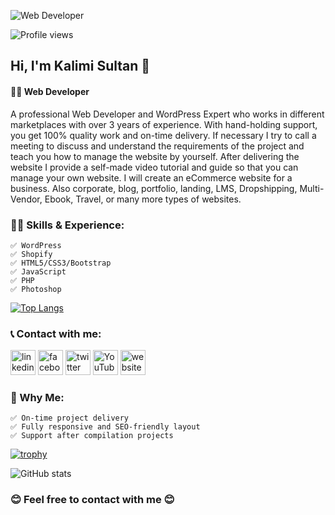 ![Web Developer ](https://pbs.twimg.com/profile_banners/1510355286384541697/1674584627/1080x360)

![Profile views](https://gpvc.arturio.dev/codersultan)  

## Hi, I'm Kalimi Sultan 👋
#### 👨‍💻 Web Developer 

A professional Web Developer and WordPress Expert who works in different marketplaces with over 3 years of experience.
With hand-holding support, you get 100% quality work and on-time delivery. If necessary I try to call a meeting to discuss and understand the requirements of the project and teach you how to manage the website by yourself. After delivering the website I provide a self-made video tutorial and guide so that you can manage your own website. I will create an eCommerce website for a business. Also corporate, blog, portfolio, landing, LMS, Dropshipping, Multi-Vendor, Ebook, Travel, or many more types of websites.

### 👨‍🎓 Skills & Experience:
    ✅ WordPress 
    ✅ Shopify 
    ✅ HTML5/CSS3/Bootstrap 
    ✅ JavaScript 
    ✅ PHP 
    ✅ Photoshop
    
[![Top Langs](https://github-readme-stats.vercel.app/api/top-langs/?username=codersultan)](https://github.com/anuraghazra/github-readme-stats)
    
### 📞 Contact with me:

[<img src='https://cdn.jsdelivr.net/npm/simple-icons@3.0.1/icons/linkedin.svg' alt='linkedin' height='40'>](https://www.linkedin.com/in/codersultan/)  [<img src='https://cdn.jsdelivr.net/npm/simple-icons@3.0.1/icons/facebook.svg' alt='facebook' height='40'>](https://www.facebook.com/codersultan)  [<img src='https://cdn.jsdelivr.net/npm/simple-icons@3.0.1/icons/twitter.svg' alt='twitter' height='40'>](https://twitter.com/kalimi_sultan)  [<img src='https://cdn.jsdelivr.net/npm/simple-icons@3.0.1/icons/youtube.svg' alt='YouTube' height='40'>](https://www.youtube.com/channel/codersultan)  [<img src='https://cdn.jsdelivr.net/npm/simple-icons@3.0.1/icons/icloud.svg' alt='website' height='40'>](https://developersultan.com/)  


### 👨‍ Why Me:
    ✅ On-time project delivery
    ✅ Fully responsive and SEO-friendly layout
    ✅ Support after compilation projects


[![trophy](https://github-profile-trophy.vercel.app/?username=codersultan)](https://github.com/ryo-ma/github-profile-trophy)

![GitHub stats](https://github-readme-stats.vercel.app/api?username=codersultan&show_icons=true)  

### 😊 Feel free to contact with me 😊
